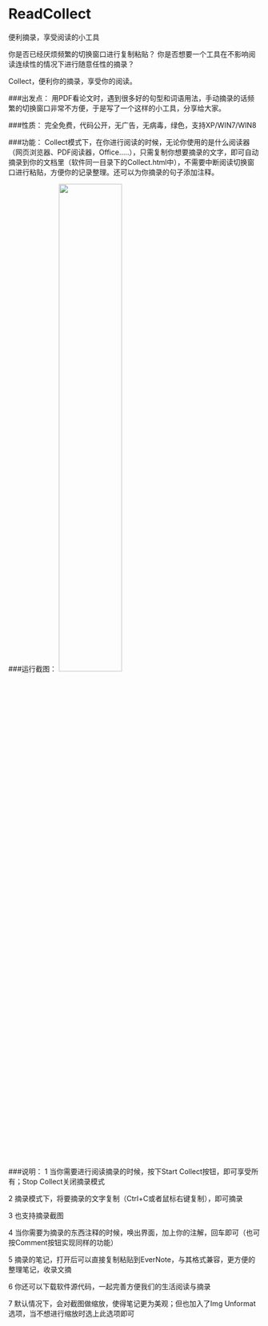 # ReadCollect
便利摘录，享受阅读的小工具

你是否已经厌烦频繁的切换窗口进行复制粘贴？
你是否想要一个工具在不影响阅读连续性的情况下进行随意任性的摘录？

Collect，便利你的摘录，享受你的阅读。

###出发点： 
用PDF看论文时，遇到很多好的句型和词语用法，手动摘录的话频繁的切换窗口非常不方便，于是写了一个这样的小工具，分享给大家。

###性质： 
完全免费，代码公开，无广告，无病毒，绿色，支持XP/WIN7/WIN8

###功能：
Collect模式下，在你进行阅读的时候，无论你使用的是什么阅读器（网页浏览器、PDF阅读器，Office.....），只需复制你想要摘录的文字，即可自动摘录到你的文档里（软件同一目录下的Collect.html中），不需要中断阅读切换窗口进行粘贴，方便你的记录整理。还可以为你摘录的句子添加注释。

###运行截图：
<img src="https://github.com/lanbing510/ReadCollect/raw/master/screenshots/collect.png" width="50%" height="50%">

###说明：
1 当你需要进行阅读摘录的时候，按下Start Collect按钮，即可享受所有；Stop Collect关闭摘录模式

2 摘录模式下，将要摘录的文字复制（Ctrl+C或者鼠标右键复制），即可摘录

3 也支持摘录截图

4 当你需要为摘录的东西注释的时候，唤出界面，加上你的注解，回车即可（也可按Comment按钮实现同样的功能）

5 摘录的笔记，打开后可以直接复制粘贴到EverNote，与其格式兼容，更方便的整理笔记，收录文摘

6 你还可以下载软件源代码，一起完善方便我们的生活阅读与摘录

7 默认情况下，会对截图做缩放，使得笔记更为美观；但也加入了Img Unformat选项，当不想进行缩放时选上此选项即可


